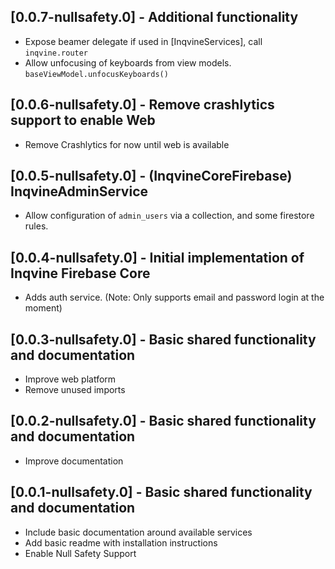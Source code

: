 ## [0.0.7-nullsafety.0] - Additional functionality

* Expose beamer delegate if used in [InqvineServices], call `inqvine.router`
* Allow unfocusing of keyboards from view models. `baseViewModel.unfocusKeyboards()`

## [0.0.6-nullsafety.0] - Remove crashlytics support to enable Web

* Remove Crashlytics for now until web is available

## [0.0.5-nullsafety.0] - (InqvineCoreFirebase) InqvineAdminService

* Allow configuration of `admin_users` via a collection, and some firestore rules.

## [0.0.4-nullsafety.0] - Initial implementation of Inqvine Firebase Core

* Adds auth service. (Note: Only supports email and password login at the moment)

## [0.0.3-nullsafety.0] - Basic shared functionality and documentation

* Improve web platform
* Remove unused imports

## [0.0.2-nullsafety.0] - Basic shared functionality and documentation

* Improve documentation

## [0.0.1-nullsafety.0] - Basic shared functionality and documentation

* Include basic documentation around available services
* Add basic readme with installation instructions
* Enable Null Safety Support
